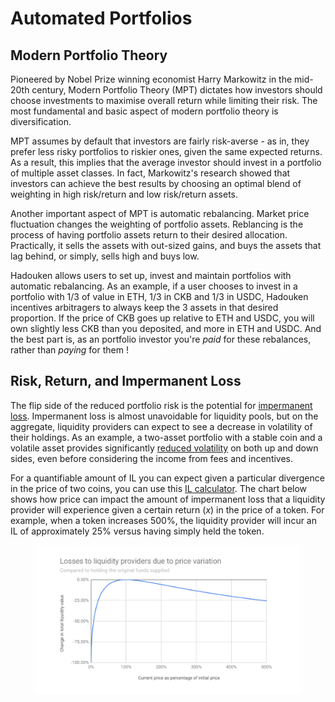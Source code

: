 # Automated Portfolios

## Modern Portfolio Theory

Pioneered by Nobel Prize winning economist Harry Markowitz in the mid-20th century, Modern Portfolio Theory (MPT) dictates how investors should choose investments to maximise overall return while limiting their risk. The most fundamental and basic aspect of modern portfolio theory is diversification.

MPT assumes by default that investors are fairly risk-averse - as in, they prefer less risky portfolios to riskier ones, given the same expected returns. As a result, this implies that the average investor should invest in a portfolio of multiple asset classes. In fact, Markowitz's research showed that investors can achieve the best results by choosing an optimal blend of weighting in high risk/return and low risk/return assets.

Another important aspect of MPT is automatic rebalancing. Market price fluctuation changes the weighting of portfolio assets. Reblancing is the process of having portfolio assets return to their desired allocation. Practically, it sells the assets with out-sized gains, and buys the assets that lag behind, or simply, sells high and buys low.

Hadouken allows users to set up, invest and maintain portfolios with automatic rebalancing. As an example, if a user chooses to invest in a portfolio with 1/3 of value in ETH, 1/3 in CKB and 1/3 in USDC, Hadouken incentives arbitragers to always keep the 3 assets in that desired proportion. If the price of CKB goes up relative to ETH and USDC, you will own slightly less CKB than you deposited, and more in ETH and USDC. And the best part is, as an portfolio investor you're _paid_ for these rebalances, rather than _paying_ for them !

## Risk, Return, and Impermanent Loss

The flip side of the reduced portfolio risk is the potential for [impermanent loss](https://academy.binance.com/en/articles/impermanent-loss-explained). Impermanent loss is almost unavoidable for liquidity pools, but on the aggregate, liquidity providers can expect to see a decrease in volatility of their holdings. As an example, a two-asset portfolio with a stable coin and a volatile asset provides significantly [reduced volatility](https://twitter.com/guil\_lambert/status/1412608674380632067) on both up and down sides, even before considering the income from fees and incentives.

For a quantifiable amount of IL you can expect given a particular divergence in the price of two coins, you can use this [IL calculator](https://dailydefi.org/tools/impermanent-loss-calculator/). The chart below shows how price can impact the amount of impermanent loss that a liquidity provider will experience given a certain return (_x_) in the price of a token. For example, when a token increases 500%, the liquidity provider will incur an IL of approximately 25% versus having simply held the token.

<figure><img src="../.gitbook/assets/image (3) (2).png" alt=""><figcaption></figcaption></figure>
